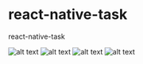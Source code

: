 # react-native-task
react-native-task

![alt text](https://i.postimg.cc/zyGgvpdV/Microsoft-Teams-image-10.png)
![alt text](https://i.postimg.cc/xkWJsQ9z/Microsoft-Teams-image-11.png)
![alt text](https://i.postimg.cc/nXSQD75T/Microsoft-Teams-image-12.png)
![alt text](https://i.postimg.cc/xkkNy8VQ/Microsoft-Teams-image-13.png)
